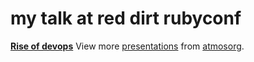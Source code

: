 <!--
id: 579141851
link: http://tumblr.atmos.org/post/579141851/my-talk-at-red-dirt-rubyconf
slug: my-talk-at-red-dirt-rubyconf
date: Fri May 07 2010 10:02:33 GMT-0700 (PDT)
publish: 2010-05-07
tags: 
title: my talk at red dirt rubyconf
-->


my talk at red dirt rubyconf
============================

**[Rise of
devops](http://www.slideshare.net/atmosorg/rise-of-devops "Rise of devops")**
View more [presentations](http://www.slideshare.net/) from
[atmosorg](http://www.slideshare.net/atmosorg).

